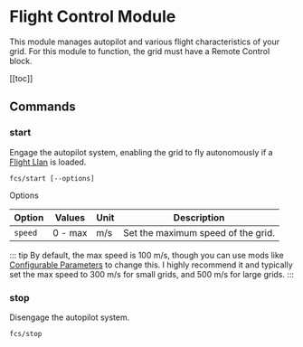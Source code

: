 # Flight Control Module
<!-- [< Modules](../Modules.md) -->

This module manages autopilot and various flight characteristics of your grid. For this module to function, the grid must have a Remote Control block.

[[toc]]

## Commands

### start
Engage the autopilot system, enabling the grid to fly autonomously if a [Flight Llan](../Extension/NavigationModule.md) is loaded.
```
fcs/start [--options]
```
Options
<!-- table of cli options -->
| Option  | Values  | Unit | Description                        |
| ------- | ------- | ---- | ---------------------------------- |
| `speed` | 0 - max | m/s  | Set the maximum speed of the grid. |

::: tip
By default, the max speed is 100 m/s, though you can use mods like [Configurable Parameters](https://steamcommunity.com/sharedfiles/filedetails/?id=2422592854) to change this. I highly recommend it and typically set the max speed to 300 m/s for small grids, and 500 m/s for large grids.
:::

### stop
Disengage the autopilot system.
```
fcs/stop
```